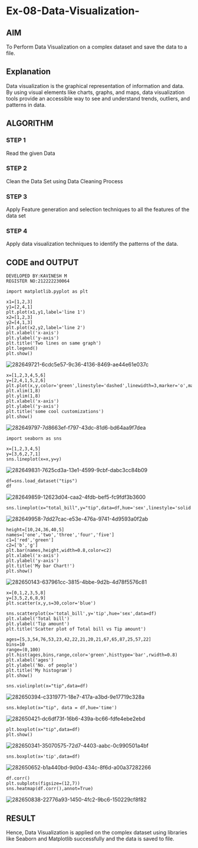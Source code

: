 # Ex-08-Data-Visualization-
## AIM
To Perform Data Visualization on a complex dataset and save the data to a file.

## Explanation
Data visualization is the graphical representation of information and data. By using visual elements like charts, graphs, and maps, data visualization tools provide an accessible way to see and understand trends, outliers, and patterns in data.

## ALGORITHM
### STEP 1
Read the given Data

### STEP 2
Clean the Data Set using Data Cleaning Process

### STEP 3
Apply Feature generation and selection techniques to all the features of the data set

### STEP 4
Apply data visualization techniques to identify the patterns of the data.

## CODE and OUTPUT
```
DEVELOPED BY:KAVINESH M
REGISTER NO:212222230064
```
```
import matplotlib.pyplot as plt

x1=[1,2,3]
y1=[2,4,1]
plt.plot(x1,y1,label='line 1')
x2=[1,2,3]
y2=[4,1,3]
plt.plot(x2,y2,label='line 2')
plt.xlabel('x-axis')
plt.ylabel('y-axis')
plt.title('Two lines on same graph')
plt.legend()
plt.show()
```
![282649721-6cdc5e57-9c36-4136-8469-ae44e61e037c](https://github.com/kavinesh8476/ODD2023-Datascience-Ex-08/assets/118466561/961bcb30-2121-45b1-948a-8a9f43b4a964)


```
x=[1,2,3,4,5,6]
y=[2,4,1,5,2,6]
plt.plot(x,y,color='green',linestyle='dashed',linewidth=3,marker='o',markerfacecolor='blue',markersize=12)
plt.xlim(1,8)
plt.ylim(1,8)
plt.xlabel('x-axis')
plt.ylabel('y-axis')
plt.title('some cool customizations')
plt.show()
```
![282649797-7d8663ef-f797-43dc-81d6-bd64aa9f7dea](https://github.com/kavinesh8476/ODD2023-Datascience-Ex-08/assets/118466561/fe952e1b-e762-42d4-860d-0b7e55f25eb9)


```
import seaborn as sns
```
```
x=[1,2,3,4,5]
y=[3,6,2,7,1]
sns.lineplot(x=x,y=y)
```
![282649831-7625cd3a-13e1-4599-9cbf-dabc3cc84b09](https://github.com/kavinesh8476/ODD2023-Datascience-Ex-08/assets/118466561/41b0f14c-5a4e-47a9-885b-d7ae28ccdaf2)


```
df=sns.load_dataset("tips")
df
```
![282649859-12623d04-caa2-4fdb-bef5-fc9fdf3b3600](https://github.com/kavinesh8476/ODD2023-Datascience-Ex-08/assets/118466561/ed386e13-b17d-44e5-af91-b775a7d5ee3d)


```
sns.lineplot(x="total_bill",y="tip",data=df,hue='sex',linestyle='solid',legend='auto')
```
![282649958-7dd27cac-e53e-476a-9741-4d9593a0f2ab](https://github.com/kavinesh8476/ODD2023-Datascience-Ex-08/assets/118466561/9c77d8e5-3597-47f9-9fd2-e5c828accb7e)


```
height=[10,24,36,40,5]
names=['one','two','three','four','five']
c1=['red','green']
c2=['b','g']
plt.bar(names,height,width=0.8,color=c2)
plt.xlabel('x-axis')
plt.ylabel('y-axis')
plt.title('My bar Chart!')
plt.show()
```
![282650143-637961cc-3815-4bbe-9d2b-4d78f5576c81](https://github.com/kavinesh8476/ODD2023-Datascience-Ex-08/assets/118466561/113cbceb-4e83-45d2-a495-2705c0aa6255)


```
x=[0,1,2,3,5,8]
y=[3,5,2,6,8,9]
plt.scatter(x,y,s=30,color='blue')
```

```
sns.scatterplot(x='total_bill',y='tip',hue='sex',data=df)
plt.xlabel('Total bill')
plt.ylabel('Tip amount')
plt.title('Scatter plot of Total bill vs Tip amount')
```

```
ages=[5,3,54,76,53,23,42,22,21,20,21,67,65,87,25,57,22]
bins=10
range=(0,100)
plt.hist(ages,bins,range,color='green',histtype='bar',rwidth=0.8)
plt.xlabel('ages')
plt.ylabel('No. of people')
plt.title('My histogram')
plt.show()
```

```
sns.violinplot(x="tip",data=df)
```
![282650394-c3319771-18e7-417a-a3bd-9e17719c328a](https://github.com/kavinesh8476/ODD2023-Datascience-Ex-08/assets/118466561/8dc09153-5393-4fae-9cd8-2a00830934a5)


```
sns.kdeplot(x="tip", data = df,hue='time')
```
![282650421-dc6df73f-16b6-439a-bc66-fdfe4ebe2ebd](https://github.com/kavinesh8476/ODD2023-Datascience-Ex-08/assets/118466561/35252b00-9452-426f-8fae-bd9bcd439fc5)


```
plt.boxplot(x="tip",data=df)
plt.show()
```
![282650341-35070575-72d7-4403-aabc-0c990501a4bf](https://github.com/kavinesh8476/ODD2023-Datascience-Ex-08/assets/118466561/b02c1996-5d02-49de-b0e6-6e30a6abab79)


```
sns.boxplot(x='tip',data=df)
```
![282650652-b1a440bd-9d0d-434c-8f6d-a00a37282266](https://github.com/kavinesh8476/ODD2023-Datascience-Ex-08/assets/118466561/915400da-3bf4-4293-8367-232b9681ae97)


```
df.corr()
plt.subplots(figsize=(12,7))
sns.heatmap(df.corr(),annot=True)
```
![282650838-22776a93-1450-4fc2-9bc6-150229cf8f82](https://github.com/kavinesh8476/ODD2023-Datascience-Ex-08/assets/118466561/0408b733-ece6-466e-ab3f-5b5ff270ef3d)



## RESULT

Hence, Data Visualization is applied on the complex dataset using libraries like Seaborn and Matplotlib successfully and the data is saved to file.
